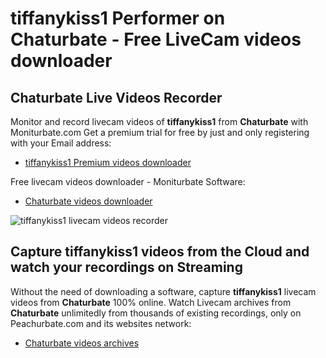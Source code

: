 # tiffanykiss1 Performer on Chaturbate - Free LiveCam videos downloader

## Chaturbate Live Videos Recorder

Monitor and record livecam videos of **tiffanykiss1** from **Chaturbate** with Moniturbate.com
Get a premium trial for free by just and only registering with your Email address:
* [tiffanykiss1 Premium videos downloader](https://moniturbate.com/request-demo-licence-key.html)

Free livecam videos downloader - Moniturbate Software:
* [Chaturbate videos downloader](https://moniturbate.com/moniturbate-download-software.html)

![tiffanykiss1 livecam videos recorder](https://peachurnet.com/templates/moniturbate-software.png)


## Capture tiffanykiss1 videos from the Cloud and watch your recordings on Streaming

Without the need of downloading a software, capture **tiffanykiss1** livecam videos from **Chaturbate** 100% online.
Watch Livecam archives from **Chaturbate** unlimitedly from thousands of existing recordings, only on Peachurbate.com and its websites network:
* [Chaturbate videos archives](https://peachurnet.com/)